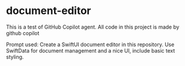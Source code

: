 # document-editor
This is a test of GitHub Copilot agent. All code in this project is made by github copilot

Prompt used:
Create a SwiftUI document editor in this repository. Use SwiftData for document management and a nice UI, include basic text styling.

